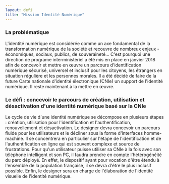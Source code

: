```yaml
---
layout: defi
title: "Mission Identité Numérique"
---
```


### La problématique

L'identité numérique est considérée comme un axe fondamental de la transformation numérique de la société et recouvre de nombreux enjeux - économiques, sociaux, publics, de souveraineté... C'est pourquoi une direction de programe interministériel a été mis en place en janvier 2018 afin de concevoir et mettre en œuvre un parcours d'identification numérique sécurisé, universel et inclusif pour les citoyens, les étrangers en situation régulière et les personnes morales. Il a été décidé de faire de la future Carte nationale d'identité électronique (CNIe) un support de l'identité numérique. Il reste maintenant à la mettre en œuvre.

### Le défi : concevoir le parcours de création, utilisation et désactivation d'une identité numérique basé sur la CNIe

Le cycle de vie d'une identité numérique se décompose en plusieurs étapes : création, utilisation pour l'identification et l'authentification, renouvellement et désactivation. Le designer devra concevoir un parcours fluide pour les utilisateurs et le décliner sous la forme d'interfaces homme-machine.
Il se concentrera en particulier sur l'étape de l'identification et de l'authentification en ligne qui est souvent complexe et source de frustrations. Pour qu'un utilisateur puisse utiliser sa CNIe à la fois avec son téléphone intelligent et son PC, il faudra prendre en compte l'hétérogénéité du parc déployé. En effet, le dispositif ayant pour vocation d'être étendu à l'ensemble de la population française, il se devra d'être le plus inclusif possible.
Enfin, le designer sera en charge de l'élaboration de l'identité visuelle de l'identité numérique.
